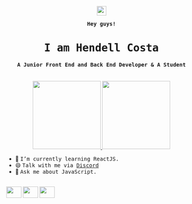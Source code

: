 <p align="center"><samp><b><img src="https://media.giphy.com/media/hvRJCLFzcasrR4ia7z/giphy.gif" width="25px"> </b></samp></p>
<p align="center"><samp><b> Hey guys! </b></samp></p>
<p align="center"><h1 align="center"><samp> I am <a>Hendell Costa </a> </samp></h1></p>
<p align="center"><h4 align="center"><samp> A Junior Front End and Back End Developer & A Student</samp></h4></p>
<br>

<div align="center">
  <a href="https://github.com/hendellcosta">
  <img height="180em" src="https://github-readme-stats.vercel.app/api?username=hendellcosta&show_icons=true&theme=dark&include_all_commits=true&count_private=true"/>
  <img height="180em" src="https://github-readme-stats.vercel.app/api/top-langs/?username=hendellcosta&layout=compact&langs_count=7&theme=dark"/>
</div>
  </a>
  
  
  

<div>
  
  
- 🔭 <samp>I’m currently learning ReactJS.
- 😄 <samp>Talk with me via <a href="https://discord.com/users/742275700358381689">Discord</a>
- 💬 <samp>Ask me about JavaScript.
</div>
  
  <!-- <div><h4><b><samp>Programming Languages</samp></b></h4> --!>
  <div style="display: inline_block"><br>
    <img align="center" height="30" width="40" src="https://cdn.jsdelivr.net/gh/devicons/devicon/icons/html5/html5-original.svg" />
    <img align="center" height="30" width="40" src="https://cdn.jsdelivr.net/gh/devicons/devicon/icons/css3/css3-original.svg" />
<img align="center" height="30" width="40" src="https://cdn.jsdelivr.net/gh/devicons/devicon/icons/python/python-original.svg" />
  </div>
